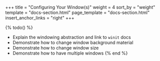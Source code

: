 +++
title = "Configuring Your Window(s)"
weight = 4
sort_by = "weight"
template = "docs-section.html"
page_template = "docs-section.html"
insert_anchor_links = "right"
+++

{% todo() %}
* Explain the windowing abstraction and link to `winit` docs
* Demonstrate how to change window background material
* Demonstrate how to change window size
* Demonstrate how to have multiple windows
{% end %}
